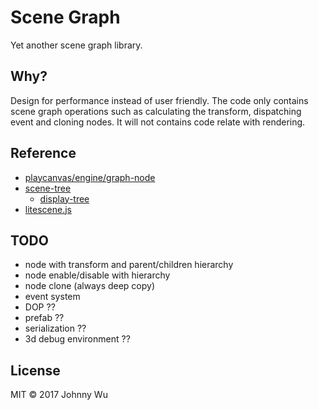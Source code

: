 # Scene Graph

Yet another scene graph library.

## Why?

Design for performance instead of user friendly. The code only contains scene graph operations such as calculating the transform, dispatching event and cloning nodes. It will not contains code relate with rendering.

## Reference

  - [playcanvas/engine/graph-node](https://github.com/playcanvas/engine/blob/master/src/scene/graph-node.js)
  - [scene-tree](https://github.com/hughsk/scene-tree)
    - [display-tree](https://github.com/hughsk/display-tree)
  - [litescene.js](https://github.com/jagenjo/litescene.js)

## TODO

  - node with transform and parent/children hierarchy
  - node enable/disable with hierarchy
  - node clone (always deep copy)
  - event system
  - DOP ??
  - prefab ??
  - serialization ??
  - 3d debug environment ??

## License

MIT © 2017 Johnny Wu
